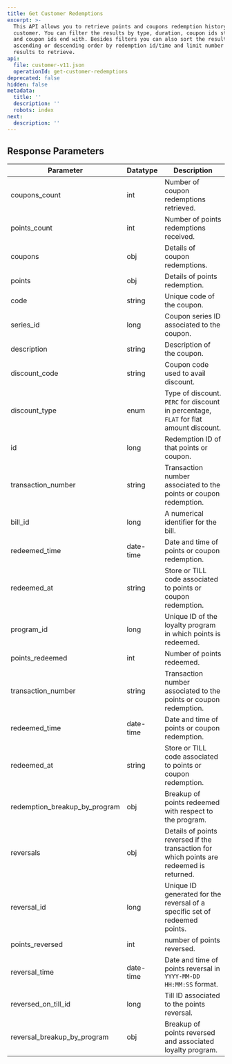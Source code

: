```yaml
---
title: Get Customer Redemptions
excerpt: >-
  This API allows you to retrieve points and coupons redemption history of a
  customer. You can filter the results by type, duration, coupon ids start with,
  and coupon ids end with. Besides filters you can also sort the results by
  ascending or descending order by redemption id/time and limit number of
  results to retrieve.
api:
  file: customer-v11.json
  operationId: get-customer-redemptions
deprecated: false
hidden: false
metadata:
  title: ''
  description: ''
  robots: index
next:
  description: ''
---
```

## Response Parameters

| Parameter                        | Datatype  | Description                                                                              |
| -------------------------------- | --------- | ---------------------------------------------------------------------------------------- |
| coupons\_count                   | int       | Number of coupon redemptions retrieved.                                                  |
| points\_count                    | int       | Number of points redemptions received.                                                   |
| coupons                          | obj       | Details of coupon redemptions.                                                           |
| points                           | obj       | Details of points redemption.                                                            |
| code                             | string    | Unique code of the coupon.                                                               |
| series\_id                       | long      | Coupon series ID associated to the coupon.                                               |
| description                      | string    | Description of the coupon.                                                               |
| discount\_code                   | string    | Coupon code used to avail discount.                                                      |
| discount\_type                   | enum      | Type of discount. `PERC` for discount in percentage, `FLAT` for flat amount discount.    |
| id                               | long      | Redemption ID of that points or coupon.                                                  |
| transaction\_number              | string    | Transaction number associated to the points or coupon redemption.                        |
| bill\_id                         | long      | A numerical identifier for the bill.                                                     |
| redeemed\_time                   | date-time | Date and time of points or coupon redemption.                                            |
| redeemed\_at                     | string    | Store or TILL code associated to points or coupon redemption.                            |
| program\_id                      | long      | Unique ID of the loyalty program in which points is redeemed.                            |
| points\_redeemed                 | int       | Number of points redeemed.                                                               |
| transaction\_number              | string    | Transaction number associated to the points or coupon redemption.                        |
| redeemed\_time                   | date-time | Date and time of points or coupon redemption.                                            |
| redeemed\_at                     | string    | Store or TILL code associated to points or coupon redemption.                            |
| redemption\_breakup\_by\_program | obj       | Breakup of points redeemed with respect to the program.                                  |
| reversals                        | obj       | Details of points reversed if the transaction for which points are redeemed is returned. |
| reversal\_id                     | long      | Unique ID generated for the reversal of a specific set of redeemed points.               |
| points\_reversed                 | int       | number of points reversed.                                                               |
| reversal\_time                   | date-time | Date and time of points reversal in `YYYY-MM-DD HH:MM:SS` format.                        |
| reversed\_on\_till\_id           | long      | Till ID associated to the points reversal.                                               |
| reversal\_breakup\_by\_program   | obj       | Breakup of points reversed and associated loyalty program.                               |